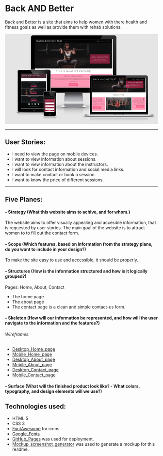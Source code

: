 # Back AND Better

Back and Better is a site that aims to help women with there health and fitness goals as well as provide them with rehab solutions.

![Responsive Mockup](wireframes/responsive_mockup.jpg)

---
## User Stories:
- I need to view the page on mobile devices.
- I want to view information about sessions.
- I want to view information about the instructors.
- I will look for contact information and social media links.
- I want to make contact or book a session. 
- I want to know the price of different sessions.
---
## Five Planes:

#### - Strategy (What this website aims to achive, and for whom.)
The website aims to offer visually appealing and accesible information, that is requested by user stories. The main goal of the website is to attract women to to fill out the contact form.  

#### - Scope (Which features, based on information from the strategy plane, do you want to include in your design?)
To make the site easy to use and accessible, it should be properly. 

#### - Structures (How is the information structured and how is it logically grouped?)
Pages: Home, About, Contact

- The home page 
- The about page 
- The contact page is a clean and simple contact-us form. 

#### - Skeleton (How will our information be represented, and how will the user navigate to the information and the features?)
###### Wireframes:
- [Desktop_Home_page]()
- [Mobile_Home_page]()
- [Desktop_About_page]()
- [Mobile_About_page]()
- [Desktop_Contact_page]()
- [Mobile_Contact_page]()

#### - Surface (What will the finished product look like? - What colors, typography, and design elements will we use?)

## Technologies used:
- HTML 5
- CSS 3
- [FontAwesome](https://fontawesome.com/) for icons.
- [Google_Fonts](https://fonts.google.com/)
- [GitHub_Pages](https://pages.github.com/) was used for deployment.
- [Mockup_screenshot_generator](http://ami.responsivedesign.is/#) was used to generate a mockup for this readme.


